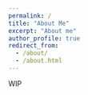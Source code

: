 ```yaml
---
permalink: /
title: "About Me"
excerpt: "About me"
author_profile: true
redirect_from: 
  - /about/
  - /about.html
---
```


WIP
